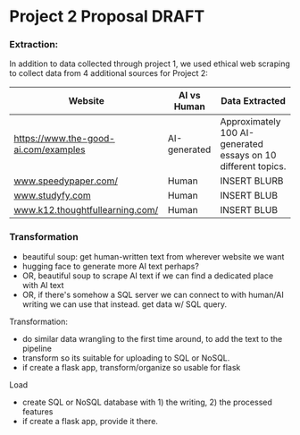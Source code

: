 # Project 2 Proposal DRAFT

### Extraction:

In addition to data collected through project 1, we used ethical web scraping to collect data from 4 additional sources for Project 2: 

| Website | AI vs Human | Data Extracted 
|---| ---| ---|
|https://www.the-good-ai.com/examples| AI-generated | Approximately 100 AI-generated essays on 10 different topics. |
|www.speedypaper.com/| Human | INSERT BLURB |
|www.studyfy.com| Human | INSERT BLUB |
|www.k12.thoughtfullearning.com/| Human | INSERT BLUB  |

### Transformation


- beautiful soup: get human-written text from wherever website we want
- hugging face to generate more AI text perhaps?
- OR, beautiful soup to scrape AI text if we can find a dedicated place with AI text
- OR, if there's somehow a SQL server we can connect to with human/AI writing we can use that instead. get data w/ SQL query.

Transformation:
- do similar data wrangling to the first time around, to add the text to the pipeline
- transform so its suitable for uploading to SQL or NoSQL.
- if create a flask app, transform/organize so usable for flask

Load
- create SQL or NoSQL database with 1) the writing, 2) the processed features
- if create a flask app, provide it there.



